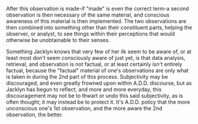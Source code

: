 After this observation is made-if "made" is even the correct term-a second observation is then necessary of the same material, and conscious awareness of this material is then implemented. The two observations are then combined into something other than their constituent parts, helping the observer, or analyst, to see things within their perceptions that would otherwise be unobtainable to their senses.

Something Jacklyn knows that very few of her ilk seem to be aware of, or at least most don't seem consciously aware of just yet, is that data analysis, retrieval, and observation is not factual, or at least certainly isn't entirely factual, because the "factual" material of one's observations are only what is taken in during the 2nd part of this process. Subjectivity may be discouraged, and even greatly frowned upon within A.D.D. discourse, but as Jacklyn has begun to reflect, and more and more everyday, this discouragement may not be to thwart or undo this said subjectivity, as is often thought; it may instead be to protect it. It's A.D.D. policy that the more unconscious one's 1st observation, and the more aware the 2nd observation, the better.